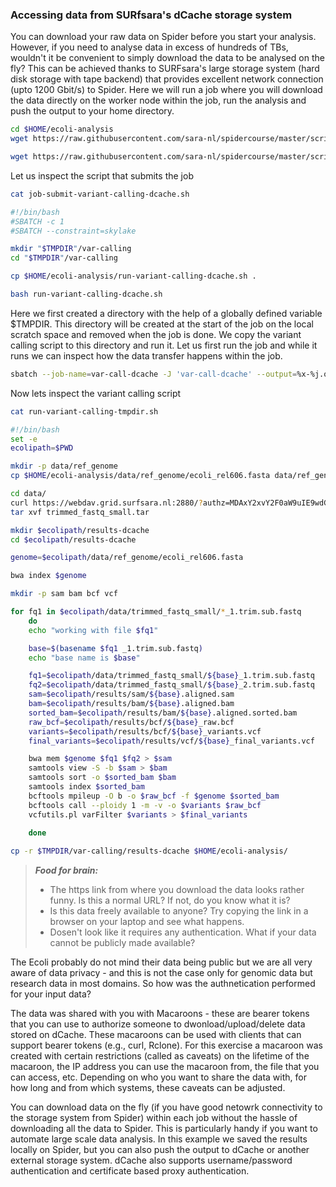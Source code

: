 ### Accessing data from SURfsara's dCache storage system 

You can download your raw data on Spider before you start your analysis. However, if you need to analyse data in excess of hundreds of TBs,
wouldn't it be convenient to simply download the data to be analysed on the fly? This can be achieved thanks to SURFsara's large 
storage system (hard disk storage with tape backend) that provides excellent network connection (upto 1200 Gbit/s) to Spider. 
Here we will run a job where you will download the data directly on the worker node within the job, run the analysis and push the output to your home directory.

```sh
cd $HOME/ecoli-analysis
wget https://raw.githubusercontent.com/sara-nl/spidercourse/master/scripts/job-submit-variant-calling-dcache.sh

wget https://raw.githubusercontent.com/sara-nl/spidercourse/master/scripts/run-variant-calling-dcache.sh
```

Let us inspect the script that submits the job

```sh
cat job-submit-variant-calling-dcache.sh

#!/bin/bash
#SBATCH -c 1
#SBATCH --constraint=skylake

mkdir "$TMPDIR"/var-calling
cd "$TMPDIR"/var-calling

cp $HOME/ecoli-analysis/run-variant-calling-dcache.sh .

bash run-variant-calling-dcache.sh 
```

Here we first created a directory with the help of a globally defined variable $TMPDIR. This directory will be created at 
the start of the job on the local scratch space and removed when the job is done. We copy the variant calling script to this
directory and run it. Let us first run the job and while it runs we can inspect how the data transfer happens within the job.

```sh
sbatch --job-name=var-call-dcache -J 'var-call-dcache' --output=%x-%j.out job-submit-variant-calling-dcache.sh
```

Now lets inspect the variant calling script
```sh
cat run-variant-calling-tmpdir.sh

#!/bin/bash
set -e
ecolipath=$PWD

mkdir -p data/ref_genome
cp $HOME/ecoli-analysis/data/ref_genome/ecoli_rel606.fasta data/ref_genome/

cd data/
curl https://webdav.grid.surfsara.nl:2880/?authz=MDAxY2xvY2F0aW9uIE9wdGlvbmFsLmVtcHR5CjAwMThpZGVudGlmaWVyIDVMdFI5S29QCjAwMzJjaWQgaWQ6NDM2MzI7NDEzODUsNDQ0MzYsNDI1MjksMzAwMTM7bWFpdGhpbGsKMDAyOGNpZCBiZWZvcmU6MjAxOS0wOS0xMlQxMDoxMzoyNy42NzVaCjAwNWFjaWQgcm9vdDovcG5mcy9ncmlkLnNhcmEubmwvZGF0YS9sc2dyaWQvU1VSRnNhcmEvc3BpZGVyY291cnNlL3RyaW1tZWRfZmFzdHFfc21hbGwudGFyCjAwMWZjaWQgYWN0aXZpdHk6RE9XTkxPQUQsTElTVAowMDJmc2lnbmF0dXJlIGL5MfchTf7sH1Ela025OBtIiYmsB3LAbutPyTbgW73yCg --output trimmed_fastq_small.tar
tar xvf trimmed_fastq_small.tar

mkdir $ecolipath/results-dcache
cd $ecolipath/results-dcache

genome=$ecolipath/data/ref_genome/ecoli_rel606.fasta

bwa index $genome

mkdir -p sam bam bcf vcf

for fq1 in $ecolipath/data/trimmed_fastq_small/*_1.trim.sub.fastq
    do
    echo "working with file $fq1"

    base=$(basename $fq1 _1.trim.sub.fastq)
    echo "base name is $base"

    fq1=$ecolipath/data/trimmed_fastq_small/${base}_1.trim.sub.fastq
    fq2=$ecolipath/data/trimmed_fastq_small/${base}_2.trim.sub.fastq
    sam=$ecolipath/results/sam/${base}.aligned.sam
    bam=$ecolipath/results/bam/${base}.aligned.bam
    sorted_bam=$ecolipath/results/bam/${base}.aligned.sorted.bam
    raw_bcf=$ecolipath/results/bcf/${base}_raw.bcf
    variants=$ecolipath/results/bcf/${base}_variants.vcf
    final_variants=$ecolipath/results/vcf/${base}_final_variants.vcf 

    bwa mem $genome $fq1 $fq2 > $sam
    samtools view -S -b $sam > $bam
    samtools sort -o $sorted_bam $bam 
    samtools index $sorted_bam
    bcftools mpileup -O b -o $raw_bcf -f $genome $sorted_bam
    bcftools call --ploidy 1 -m -v -o $variants $raw_bcf 
    vcfutils.pl varFilter $variants > $final_variants
   
    done

cp -r $TMPDIR/var-calling/results-dcache $HOME/ecoli-analysis/
```

> **_Food for brain:_**
>
> * The https link from where you download the data looks rather funny. Is this a normal URL? If not, do you know what it is?
> * Is this data freely available to anyone? Try copying the link in a browser on your laptop and see what happens.
> * Dosen't look like it requires any authentication. What if your data cannot be publicly made available?

The Ecoli probably do not mind their data being public but we are all very aware of data privacy - and this is not the case only for genomic data
but research data in most domains. So how was the authnetication performed for your input data? 

The data was shared with you with Macaroons - these are bearer tokens that you can use to authorize someone to dwonload/upload/delete data stored on dCache. These macaroons can be used with clients that can support bearer tokens (e.g., curl, Rclone). For this exercise a macaroon was created with certain restrictions (called as caveats) on the lifetime of the macaroon, the IP address you can use the macaroon from, the file that you can access, etc. Depending on who you want to share the data with, for how long and from which systems, these caveats can be adjusted. 

You can download data on the fly (if you have good netowrk connectivity to the storage system from Spider) within each job without the hassle of downloading all the data to Spider. This is particularly handy if you want to automate large scale data analysis. In this example we saved the results locally on Spider, but you can also push the output to dCache or another external storage system. dCache also supports username/password authentication and certificate based proxy authentication.   
